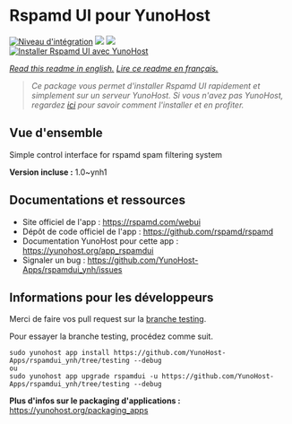 # Rspamd UI pour YunoHost

[![Niveau d'intégration](https://dash.yunohost.org/integration/rspamdui.svg)](https://dash.yunohost.org/appci/app/rspamdui) ![](https://ci-apps.yunohost.org/ci/badges/rspamdui.status.svg) ![](https://ci-apps.yunohost.org/ci/badges/rspamdui.maintain.svg)  
[![Installer Rspamd UI avec YunoHost](https://install-app.yunohost.org/install-with-yunohost.svg)](https://install-app.yunohost.org/?app=rspamdui)

*[Read this readme in english.](./README.md)*
*[Lire ce readme en français.](./README_fr.md)*

> *Ce package vous permet d'installer Rspamd UI rapidement et simplement sur un serveur YunoHost.
Si vous n'avez pas YunoHost, regardez [ici](https://yunohost.org/#/install) pour savoir comment l'installer et en profiter.*

## Vue d'ensemble

Simple control interface for rspamd spam filtering system

**Version incluse :** 1.0~ynh1



## Documentations et ressources

* Site officiel de l'app : https://rspamd.com/webui
* Dépôt de code officiel de l'app : https://github.com/rspamd/rspamd
* Documentation YunoHost pour cette app : https://yunohost.org/app_rspamdui
* Signaler un bug : https://github.com/YunoHost-Apps/rspamdui_ynh/issues

## Informations pour les développeurs

Merci de faire vos pull request sur la [branche testing](https://github.com/YunoHost-Apps/rspamdui_ynh/tree/testing).

Pour essayer la branche testing, procédez comme suit.
```
sudo yunohost app install https://github.com/YunoHost-Apps/rspamdui_ynh/tree/testing --debug
ou
sudo yunohost app upgrade rspamdui -u https://github.com/YunoHost-Apps/rspamdui_ynh/tree/testing --debug
```

**Plus d'infos sur le packaging d'applications :** https://yunohost.org/packaging_apps